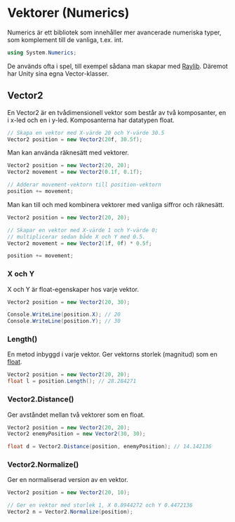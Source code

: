 # Vektorer (Numerics)

Numerics är ett bibliotek som innehåller mer avancerade numeriska typer, som komplement till de vanliga, t.ex. int.

```csharp
using System.Numerics;
```

De används ofta i spel, till exempel sådana man skapar med [Raylib](../grafik/raylib/). Däremot har Unity sina egna Vector-klasser.

## Vector2

En Vector2 är en tvådimensionell vektor som består av två komposanter, en i x-led och en i y-led. Komposanterna har datatypen float.

```csharp
// Skapa en vektor med X-värde 20 och Y-värde 30.5
Vector2 position = new Vector2(20f, 30.5f);
```

Man kan använda räknesätt med vektorer.

```csharp
Vector2 position = new Vector2(20, 20);
Vector2 movement = new Vector2(0.1f, 0.1f);

// Adderar movement-vektorn till position-vektorn
position += movement;
```

Man kan till och med kombinera vektorer med vanliga siffror och räknesätt.

```csharp
Vector2 position = new Vector2(20, 20);

// Skapar en vektor med X-värde 1 och Y-värde 0; 
// multiplicerar sedan både X och Y med 0.5.
Vector2 movement = new Vector2(1f, 0f) * 0.5f;

position += movement;
```

### X och Y

X och Y är float-egenskaper hos varje vektor.

```csharp
Vector2 position = new Vector2(20, 30);

Console.WriteLine(position.X); // 20
Console.WriteLine(position.Y); // 30
```

### Length()

En metod inbyggd i varje vektor. Ger vektorns storlek (magnitud) som en [float](datatyper/#float).

```csharp
Vector2 position = new Vector2(20, 20);
float l = position.Length(); // 28.284271
```

### Vector2.Distance()

Ger avståndet mellan två vektorer som en float.

```csharp
Vector2 position = new Vector2(20, 20);
Vector2 enemyPosition = new Vector2(30, 30);

float d = Vector2.Distance(position, enemyPosition); // 14.142136
```

### Vector2.Normalize()

Ger en normaliserad version av en vektor.

```csharp
Vector2 position = new Vector2(20, 10);

// Ger en vektor med storlek 1, X 0.8944272 och Y 0.4472136
Vector2 n = Vector2.Normalize(position);
```

